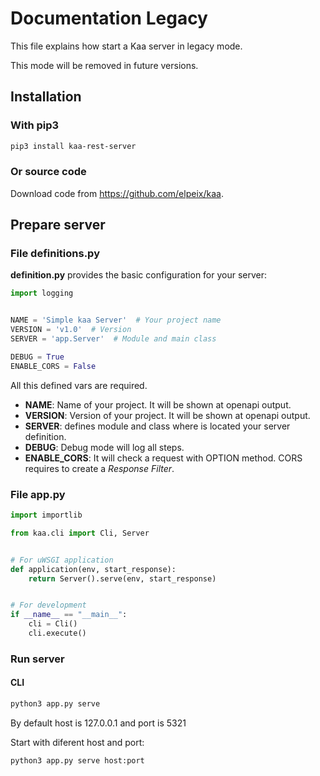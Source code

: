 # Documentation Legacy

This file explains how start a Kaa server in legacy mode.

This mode will be removed in future versions.

## Installation

### With pip3

```bash
pip3 install kaa-rest-server
```

### Or source code

Download code from <https://github.com/elpeix/kaa>.

## Prepare server

### File definitions.py

**definition.py** provides the basic configuration for your server:

```python
import logging


NAME = 'Simple kaa Server'  # Your project name
VERSION = 'v1.0'  # Version
SERVER = 'app.Server'  # Module and main class

DEBUG = True
ENABLE_CORS = False

```

All this defined vars are required.

- **NAME**: Name of your project. It will be shown at openapi output.
- **VERSION**: Version of your project. It will be shown at openapi output.
- **SERVER**: defines module and class where is located your server definition.
- **DEBUG**: Debug mode will log all steps.
- **ENABLE_CORS**: It will check a request with OPTION method.
  CORS requires to create a _Response Filter_.

### File app.py

```python
import importlib

from kaa.cli import Cli, Server


# For uWSGI application
def application(env, start_response):
    return Server().serve(env, start_response)


# For development
if __name__ == "__main__":
    cli = Cli()
    cli.execute()

```

### Run server

#### CLI

```bash
python3 app.py serve
```

By default host is 127.0.0.1 and port is 5321

Start with diferent host and port:

```bash
python3 app.py serve host:port
```
